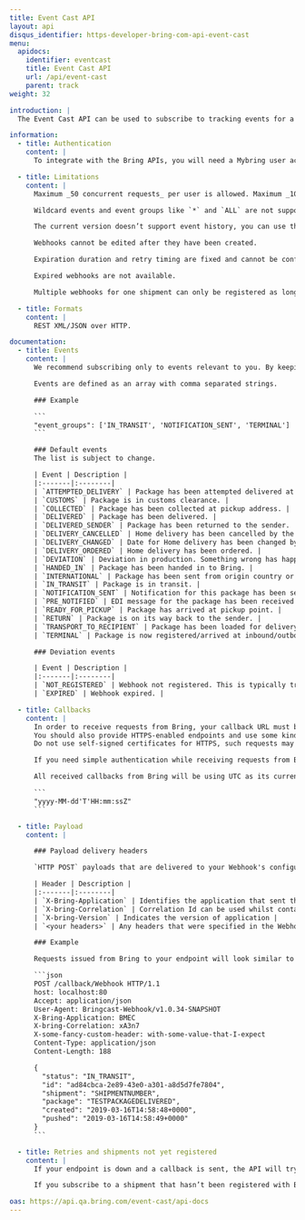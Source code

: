 ```yaml
---
title: Event Cast API
layout: api
disqus_identifier: https-developer-bring-com-api-event-cast
menu:
  apidocs:
    identifier: eventcast
    title: Event Cast API
    url: /api/event-cast
    parent: track
weight: 32

introduction: |
  The Event Cast API can be used to subscribe to tracking events for a given shipment by registering webhooks. Event notifications are automatically pushed to the subscriber as they happen, avoiding repeatedly poll statuses calling the Tracking API. You define an endpoint that accepts HTTP POST, and whenever an event is registered for a subscribed shipment, we send it to the URL.

information:
  - title: Authentication
    content: |
      To integrate with the Bring APIs, you will need a Mybring user account with an API key. Information about prerequisites and authentication headers can be found on the general API [Getting Started page](/api/).

  - title: Limitations
    content: |
      Maximum _50 concurrent requests_ per user is allowed. Maximum _10 concurrent requests_ per user is allowed on the test endpoint. Maximum 100 shipments can be batch created per request. But there is no limitation on how many webhooks you can have in total.

      Wildcard events and event groups like `*` and `ALL` are not supported.

      The current version doesn’t support event history, you can use the [Tracking API](/api/tracking) to get a shipment’s full history.

      Webhooks cannot be edited after they have been created.

      Expiration duration and retry timing are fixed and cannot be configured.

      Expired webhooks are not available.

      Multiple webhooks for one shipment can only be registered as long as they subscribe to different events.

  - title: Formats
    content: |
      REST XML/JSON over HTTP.

documentation:
  - title: Events
    content: |
      We recommend subscribing only to events relevant to you. By keeping the list of events (`event_groups`) as small as possible, you will not get more updates than you need and your server will not get unnecessary HTTP requests from Bring.

      Events are defined as an array with comma separated strings.

      ### Example

      ```
      "event_groups": ['IN_TRANSIT', 'NOTIFICATION_SENT', 'TERMINAL']
      ```

      ### Default events
      The list is subject to change.

      | Event | Description |
      |:-------|:--------|
      | `ATTEMPTED_DELIVERY` | Package has been attempted delivered at the door. Depending on the service it will be tried again or sent to closest pickup point. |
      | `CUSTOMS` | Package is in customs clearance. |
      | `COLLECTED` | Package has been collected at pickup address. |
      | `DELIVERED` | Package has been delivered. |
      | `DELIVERED_SENDER` | Package has been returned to the sender. |
      | `DELIVERY_CANCELLED` | Home delivery has been cancelled by the customer. |
      | `DELIVERY_CHANGED` | Date for Home delivery has been changed by customer. |
      | `DELIVERY_ORDERED` | Home delivery has been ordered. |
      | `DEVIATION` | Deviation in production. Something wrong has happened and there is a probability for delay. |
      | `HANDED_IN` | Package has been handed in to Bring. |
      | `INTERNATIONAL` | Package has been sent from origin country or arrived at destination country. |
      | `IN_TRANSIT` | Package is in transit. |
      | `NOTIFICATION_SENT` | Notification for this package has been sent by sms, push and/or mail. This can be informational and action notifications like pickup notice. |
      | `PRE_NOTIFIED` | EDI message for the package has been received by Bring. |
      | `READY_FOR_PICKUP` | Package has arrived at pickup point. |
      | `RETURN` | Package is on its way back to the sender. |
      | `TRANSPORT_TO_RECIPIENT` | Package has been loaded for delivery to the recipient. |
      | `TERMINAL` | Package is now registered/arrived at inbound/outbound storage terminal. |

      ### Deviation events

      | Event | Description |
      |:-------|:--------|
      | `NOT_REGISTERED` | Webhook not registered. This is typically triggered if the package hasn’t been handed in to Bring within two days. |
      | `EXPIRED` | Webhook expired. |

  - title: Callbacks
    content: |
      In order to receive requests from Bring, your callback URL must be accessible on the internet and able to receive requests from Bring IPs.
      You should also provide HTTPS-enabled endpoints and use some kind of authentication mechanism to minimize risk.
      Do not use self-signed certificates for HTTPS, such requests may fail.

      If you need simple authentication while receiving requests from Bring, we recommend using the header functionality provided by the webhook configuration.

      All received callbacks from Bring will be using UTC as its current timezone and is based on the following format (Java):

      ```
      "yyyy-MM-dd'T'HH:mm:ssZ"
      ```

  - title: Payload
    content: |

      ### Payload delivery headers

      `HTTP POST` payloads that are delivered to your Webhook's configured URL endpoint contains several Bring specific headers:

      | Header | Description |
      |:-------|:--------|
      | `X-Bring-Application` | Identifies the application that sent the request to your endpoint |
      | `X-bring-Correlation` | Correlation Id can be used whilst contacting Bring on error cases |
      | `X-bring-Version` | Indicates the version of application |
      | `<your headers>` | Any headers that were specified in the Webhook configuration will also be appended |

      ### Example

      Requests issued from Bring to your endpoint will look similar to this:

      ```json
      POST /callback/Webhook HTTP/1.1
      host: localhost:80
      Accept: application/json
      User-Agent: Bringcast-Webhook/v1.0.34-SNAPSHOT
      X-Bring-Application: BMEC
      X-bring-Correlation: xA3n7
      X-some-fancy-custom-header: with-some-value-that-I-expect
      Content-Type: application/json
      Content-Length: 188

      {
        "status": "IN_TRANSIT",
        "id": "ad84cbca-2e89-43e0-a301-a8d5d7fe7804",
        "shipment": "SHIPMENTNUMBER",
        "package": "TESTPACKAGEDELIVERED",
        "created": "2019-03-16T14:58:48+0000",
        "pushed": "2019-03-16T14:58:49+0000"
      }
      ```

  - title: Retries and shipments not yet registered
    content: |
      If your endpoint is down and a callback is sent, the API will try to send a request two times with 30 minutes between and a third and final time after another hour.

      If you subscribe to a shipment that hasn’t been registered with Bring, we will retry for up to two days. A notification will be sent on the webhook’s callback URL if the shipment isn’t registered in this timeframe.

oas: https://api.qa.bring.com/event-cast/api-docs
---
```

